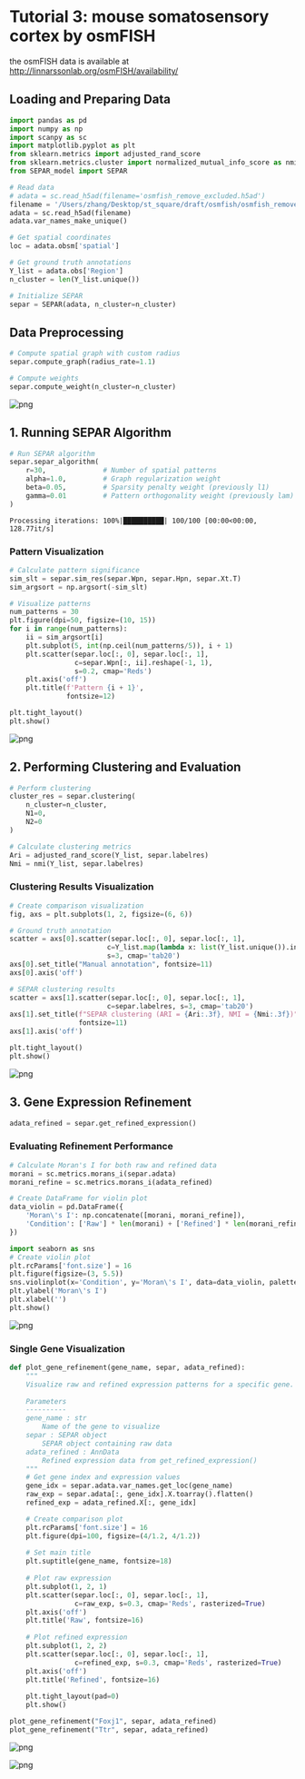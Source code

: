 # Tutorial 3: mouse somatosensory cortex by osmFISH

the osmFISH data is available at http://linnarssonlab.org/osmFISH/availability/

## Loading and Preparing Data


```python
import pandas as pd  
import numpy as np  
import scanpy as sc  
import matplotlib.pyplot as plt  
from sklearn.metrics import adjusted_rand_score  
from sklearn.metrics.cluster import normalized_mutual_info_score as nmi  
from SEPAR_model import SEPAR 

# Read data  
# adata = sc.read_h5ad(filename='osmfish_remove_excluded.h5ad')  
filename = '/Users/zhang/Desktop/st_square/draft/osmfish/osmfish_remove_excluded.h5ad'
adata = sc.read_h5ad(filename)
adata.var_names_make_unique()  

# Get spatial coordinates  
loc = adata.obsm['spatial']  

# Get ground truth annotations  
Y_list = adata.obs['Region']  
n_cluster = len(Y_list.unique())  

# Initialize SEPAR  
separ = SEPAR(adata, n_cluster=n_cluster)
```

## Data Preprocessing


```python
# Compute spatial graph with custom radius  
separ.compute_graph(radius_rate=1.1)  

# Compute weights  
separ.compute_weight(n_cluster=n_cluster)
```


![png](Tutorial3_files/Tutorial3_4_0.png)


## 1. Running SEPAR Algorithm


```python
# Run SEPAR algorithm  
separ.separ_algorithm(  
    r=30,              # Number of spatial patterns  
    alpha=1.0,         # Graph regularization weight  
    beta=0.05,         # Sparsity penalty weight (previously l1)  
    gamma=0.01         # Pattern orthogonality weight (previously lam)  
)
```

    Processing iterations: 100%|██████████| 100/100 [00:00<00:00, 128.77it/s]


### Pattern Visualization


```python
# Calculate pattern significance  
sim_slt = separ.sim_res(separ.Wpn, separ.Hpn, separ.Xt.T)  
sim_argsort = np.argsort(-sim_slt)  

# Visualize patterns  
num_patterns = 30  
plt.figure(dpi=50, figsize=(10, 15))  
for i in range(num_patterns):  
    ii = sim_argsort[i]  
    plt.subplot(5, int(np.ceil(num_patterns/5)), i + 1)  
    plt.scatter(separ.loc[:, 0], separ.loc[:, 1],   
                c=separ.Wpn[:, ii].reshape(-1, 1),   
                s=0.2, cmap='Reds')  
    plt.axis('off')  
    plt.title(f'Pattern {i + 1}',   
              fontsize=12)  

plt.tight_layout()  
plt.show()
```


![png](Tutorial3_files/Tutorial3_8_0.png)


## 2. Performing Clustering and Evaluation


```python
# Perform clustering  
cluster_res = separ.clustering(  
    n_cluster=n_cluster,  
    N1=0,  
    N2=0  
)  

# Calculate clustering metrics  
Ari = adjusted_rand_score(Y_list, separ.labelres)  
Nmi = nmi(Y_list, separ.labelres)
```

### Clustering Results Visualization


```python
# Create comparison visualization  
fig, axs = plt.subplots(1, 2, figsize=(6, 6))  

# Ground truth annotation  
scatter = axs[0].scatter(separ.loc[:, 0], separ.loc[:, 1],   
                        c=Y_list.map(lambda x: list(Y_list.unique()).index(x)),   
                        s=3, cmap='tab20')  
axs[0].set_title("Manual annotation", fontsize=11)  
axs[0].axis('off')  

# SEPAR clustering results  
scatter = axs[1].scatter(separ.loc[:, 0], separ.loc[:, 1],   
                        c=separ.labelres, s=3, cmap='tab20')  
axs[1].set_title(f"SEPAR clustering (ARI = {Ari:.3f}, NMI = {Nmi:.3f})",   
                 fontsize=11)  
axs[1].axis('off')  

plt.tight_layout()  
plt.show()
```


![png](Tutorial3_files/Tutorial3_12_0.png)


## 3. Gene Expression Refinement


```python
adata_refined = separ.get_refined_expression()
```

### Evaluating Refinement Performance  


```python
# Calculate Moran's I for both raw and refined data  
morani = sc.metrics.morans_i(separ.adata)  
morani_refine = sc.metrics.morans_i(adata_refined)  

# Create DataFrame for violin plot  
data_violin = pd.DataFrame({  
    'Moran\'s I': np.concatenate([morani, morani_refine]),  
    'Condition': ['Raw'] * len(morani) + ['Refined'] * len(morani_refine)  
})  

import seaborn as sns
# Create violin plot  
plt.rcParams['font.size'] = 16  
plt.figure(figsize=(3, 5.5))  
sns.violinplot(x='Condition', y='Moran\'s I', data=data_violin, palette='Set2')  
plt.ylabel('Moran\'s I')  
plt.xlabel('')  
plt.show()  
```


![png](Tutorial3_files/Tutorial3_16_0.png)


### Single Gene Visualization


```python
def plot_gene_refinement(gene_name, separ, adata_refined):  
    """  
    Visualize raw and refined expression patterns for a specific gene.  
    
    Parameters  
    ----------  
    gene_name : str  
        Name of the gene to visualize  
    separ : SEPAR object  
        SEPAR object containing raw data  
    adata_refined : AnnData  
        Refined expression data from get_refined_expression()  
    """  
    # Get gene index and expression values  
    gene_idx = separ.adata.var_names.get_loc(gene_name)  
    raw_exp = separ.adata[:, gene_idx].X.toarray().flatten()  
    refined_exp = adata_refined.X[:, gene_idx]  

    # Create comparison plot  
    plt.rcParams['font.size'] = 16  
    plt.figure(dpi=100, figsize=(4/1.2, 4/1.2))  
    
    # Set main title  
    plt.suptitle(gene_name, fontsize=18)  
    
    # Plot raw expression  
    plt.subplot(1, 2, 1)  
    plt.scatter(separ.loc[:, 0], separ.loc[:, 1],  
                c=raw_exp, s=0.3, cmap='Reds', rasterized=True)  
    plt.axis('off')  
    plt.title('Raw', fontsize=16)  
    
    # Plot refined expression  
    plt.subplot(1, 2, 2)  
    plt.scatter(separ.loc[:, 0], separ.loc[:, 1],  
                c=refined_exp, s=0.3, cmap='Reds', rasterized=True)  
    plt.axis('off')  
    plt.title('Refined', fontsize=16)  
    
    plt.tight_layout(pad=0)  
    plt.show()  

plot_gene_refinement("Foxj1", separ, adata_refined)
plot_gene_refinement("Ttr", separ, adata_refined)
```


![png](Tutorial3_files/Tutorial3_18_0.png)



![png](Tutorial3_files/Tutorial3_18_1.png)

